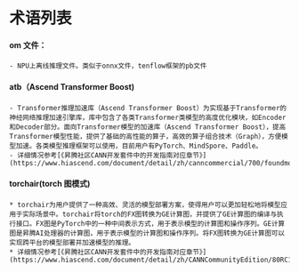 # 术语列表

#### om 文件：

    - NPU上离线推理文件。类似于onnx文件，tenflow框架的pb文件

#### atb（Ascend Transformer Boost)

    - Transformer推理加速库（Ascend Transformer Boost）为实现基于Transformer的神经网络推理加速引擎库，库中包含了各类Transformer类模型的高度优化模块，如Encoder和Decoder部分。面向Transformer模型的加速库（Ascend Transformer Boost），提高Transformer模型性能，提供了基础的高性能的算子，高效的算子组合技术（Graph），方便模型加速。各类模型推理框架可以使用，目前用户有PyTorch、MindSpore、Paddle。
    - 详细情况参考[《昇腾社区CANN开发套件中的开发指南对应章节》](https://www.hiascend.com/document/detail/zh/canncommercial/700/foundmodeldev/ascendtb/)

#### torchair(torch 图模式)

    * torchair为用户提供了一种高效、灵活的模型部署方案，使得用户可以更加轻松地将模型应用于实际场景中。torchair将torch的FX图转换为GE计算图，并提供了GE计算图的编译与执行接口。FX图是PyTorch中的一种中间表示方式，用于表示模型的计算图和操作序列。GE计算图是昇腾AI处理器的计算图，用于表示模型的计算图和操作序列。将FX图转换为GE计算图可以实现跨平台的模型部署并加速模型的推理。
    * 详细情况参考[《昇腾社区CANN开发套件中的开发指南对应章节》](https://www.hiascend.com/document/detail/zh/CANNCommunityEdition/80RC1alpha003/devguide/moddevg/torchair)
